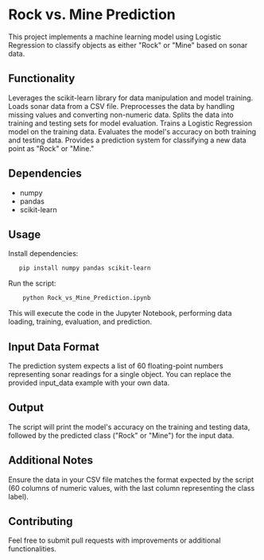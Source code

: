 # Rock vs. Mine Prediction

This project implements a machine learning model using Logistic Regression to classify objects as either "Rock" or "Mine" based on sonar data.

## Functionality

Leverages the scikit-learn library for data manipulation and model training.
Loads sonar data from a CSV file.
Preprocesses the data by handling missing values and converting non-numeric data.
Splits the data into training and testing sets for model evaluation.
Trains a Logistic Regression model on the training data.
Evaluates the model's accuracy on both training and testing data.
Provides a prediction system for classifying a new data point as "Rock" or "Mine."
## Dependencies

- numpy
- pandas
- scikit-learn
## Usage

Install dependencies:

   ```Bash
      pip install numpy pandas scikit-learn
   ```


Run the script:

   ```Bash
       python Rock_vs_Mine_Prediction.ipynb
   ```

This will execute the code in the Jupyter Notebook, performing data loading, training, evaluation, and prediction.

## Input Data Format

The prediction system expects a list of 60 floating-point numbers representing sonar readings for a single object. You can replace the provided input_data example with your own data.

## Output

The script will print the model's accuracy on the training and testing data, followed by the predicted class ("Rock" or "Mine") for the input data.

## Additional Notes

Ensure the data in your CSV file matches the format expected by the script (60 columns of numeric values, with the last column representing the class label).

## Contributing

Feel free to submit pull requests with improvements or additional functionalities.
